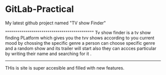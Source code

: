 # GitLab-Practical
My latest github project named "TV show Finder"

""""""""""""""""""""""""""""""""""""""""""""
Tv show finder is a tv show finding PLatform which gives you the tvv shows according to you current mood by chossing the specific genre a person can choose specific genre and a random show and its trailer will start also they can 
accces particular by writing their name and searching for it .
**************
THis is site is super accesible and filled with new features.
